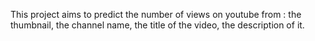 This project aims to predict the number of views on youtube from :
the thumbnail, the channel name, the title of the video, the description of it.
